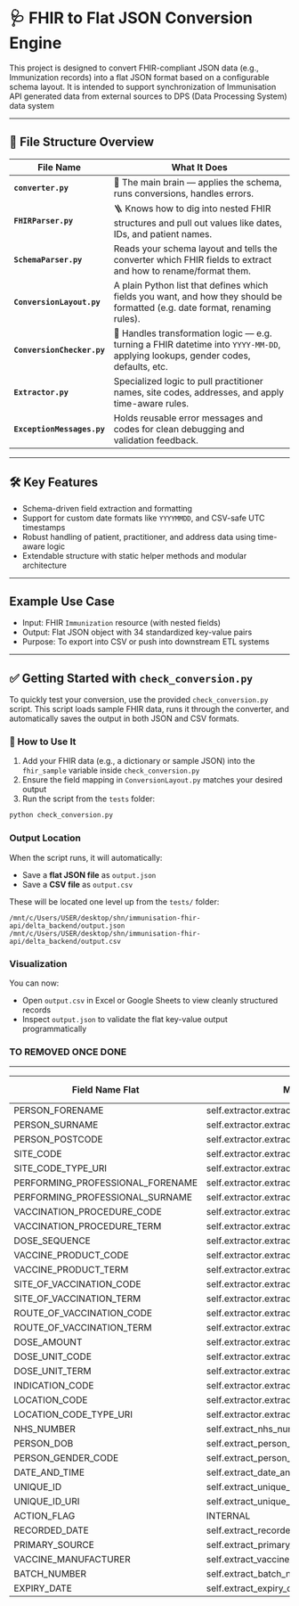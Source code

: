 # 🩺 FHIR to Flat JSON Conversion Engine

This project is designed to convert FHIR-compliant JSON data (e.g., Immunization records) into a flat JSON format based on a configurable schema layout. It is intended to support synchronization of Immunisation API generated data from external sources to DPS (Data Processing System) data system

---

## 📁 File Structure Overview

| File Name              | What It Does |
|------------------------|---------------|
| **`converter.py`**     | 🧠 The main brain — applies the schema, runs conversions, handles errors. |
| **`FHIRParser.py`**    | 🪜 Knows how to dig into nested FHIR structures and pull out values like dates, IDs, and patient names. |
| **`SchemaParser.py`**  | Reads your schema layout and tells the converter which FHIR fields to extract and how to rename/format them. |
| **`ConversionLayout.py`** | A plain Python list that defines which fields you want, and how they should be formatted (e.g. date format, renaming rules). |
| **`ConversionChecker.py`** | 🔧 Handles transformation logic — e.g. turning a FHIR datetime into `YYYY-MM-DD`, applying lookups, gender codes, defaults, etc. |
| **`Extractor.py`**     | Specialized logic to pull practitioner names, site codes, addresses, and apply time-aware rules. |
| **`ExceptionMessages.py`** | Holds reusable error messages and codes for clean debugging and validation feedback. |

---


## 🛠️ Key Features

- Schema-driven field extraction and formatting
- Support for custom date formats like `YYYYMMDD`, and CSV-safe UTC timestamps
- Robust handling of patient, practitioner, and address data using time-aware logic
- Extendable structure with static helper methods and modular architecture

---

## Example Use Case

- Input: FHIR `Immunization` resource (with nested fields)
- Output: Flat JSON object with 34 standardized key-value pairs
- Purpose: To export into CSV or push into downstream ETL systems

---

## ✅ Getting Started with `check_conversion.py`

To quickly test your conversion, use the provided `check_conversion.py` script.
This script loads sample FHIR data, runs it through the converter, and automatically saves the output in both JSON and CSV formats.

### 🔄 How to Use It

1. Add your FHIR data (e.g., a dictionary or sample JSON) into the `fhir_sample` variable inside `check_conversion.py`
2. Ensure the field mapping in `ConversionLayout.py` matches your desired output
3. Run the script from the `tests` folder:

```bash
python check_conversion.py
```

### Output Location
When the script runs, it will automatically:
- Save a **flat JSON file** as `output.json`
- Save a **CSV file** as `output.csv`

These will be located one level up from the `tests/` folder:

```
/mnt/c/Users/USER/desktop/shn/immunisation-fhir-api/delta_backend/output.json
/mnt/c/Users/USER/desktop/shn/immunisation-fhir-api/delta_backend/output.csv
```

### Visualization
You can now:
- Open `output.csv` in Excel or Google Sheets to view cleanly structured records
- Inspect `output.json` to validate the flat key-value output programmatically

### TO REMOVED ONCE DONE
---
| Field Name Flat                        | Method Used                                       | Unit Tests |
|----------------------------------------|---------------------------------------------------|------------|
| PERSON_FORENAME                        | self.extractor.extract_person_forename            | ✅         |
| PERSON_SURNAME                         | self.extractor.extract_person_surname             | ✅         |
| PERSON_POSTCODE                        | self.extractor.extract_valid_address              | ✅         |
| SITE_CODE                              | self.extractor.extract_site_code                  | ✅         |
| SITE_CODE_TYPE_URI                     | self.extractor.extract_site_code_type_uri         | ✅         |
| PERFORMING_PROFESSIONAL_FORENAME       | self.extractor.extract_practitioner_forename      | ✅         |
| PERFORMING_PROFESSIONAL_SURNAME        | self.extractor.extract_practitioner_surname       | ✅         |
| VACCINATION_PROCEDURE_CODE             | self.extractor.extract_vaccination_procedure_code | ✅         |
| VACCINATION_PROCEDURE_TERM             | self.extractor.extract_vaccination_procedure_term | ✅         |
| DOSE_SEQUENCE                          | self.extractor.extract_dose_sequence              | ✅         |
| VACCINE_PRODUCT_CODE                   | self.extractor.extract_vaccine_product_code       | ✅         |
| VACCINE_PRODUCT_TERM                   | self.extractor.extract_vaccine_product_term       | ✅         |
| SITE_OF_VACCINATION_CODE               | self.extractor.extract_site_of_vaccination_code   | ✅         |
| SITE_OF_VACCINATION_TERM               | self.extractor.extract_site_of_vaccination_term   | ✅         |
| ROUTE_OF_VACCINATION_CODE              | self.extractor.extract_route_of_vaccination_code  | ✅         |
| ROUTE_OF_VACCINATION_TERM              | self.extractor.extract_route_of_vaccination_term  | ✅         |
| DOSE_AMOUNT                            | self.extractor.extract_dose_amount                | ✅         |
| DOSE_UNIT_CODE                         | self.extractor.extract_dose_unit_code             | ✅         |
| DOSE_UNIT_TERM                         | self.extractor.extract_dose_unit_term             | ✅         |
| INDICATION_CODE                        | self.extractor.extract_indication_code            | ✅         |
| LOCATION_CODE                          | self.extractor.extract_location_code              | ✅         |
| LOCATION_CODE_TYPE_URI                 | self.extractor.extract_location_code_type_uri     | ✅         |
| NHS_NUMBER                             | self.extract_nhs_number                           | ✅         |
| PERSON_DOB                             | self.extract_person_dob                           | ✅         |
| PERSON_GENDER_CODE                     | self.extract_person_gender                        | ✅         |
| DATE_AND_TIME                          | self.extract_date_and_time                        | ✅         |
| UNIQUE_ID                              | self.extract_unique_id                            | ✅         |
| UNIQUE_ID_URI                          | self.extract_unique_id_uri                        | ✅         |
| ACTION_FLAG                            |  INTERNAL                                         |  X          |
| RECORDED_DATE                          | self.extract_recorded_date                        | ✅         |
| PRIMARY_SOURCE                         | self.extract_primary_source                       | ✅         |
| VACCINE_MANUFACTURER                   | self.extract_vaccine_manufacturer                 | ✅         |
| BATCH_NUMBER                           | self.extract_batch_number                         | ✅         |
| EXPIRY_DATE                            | self.extract_expiry_date                          | ✅         |
